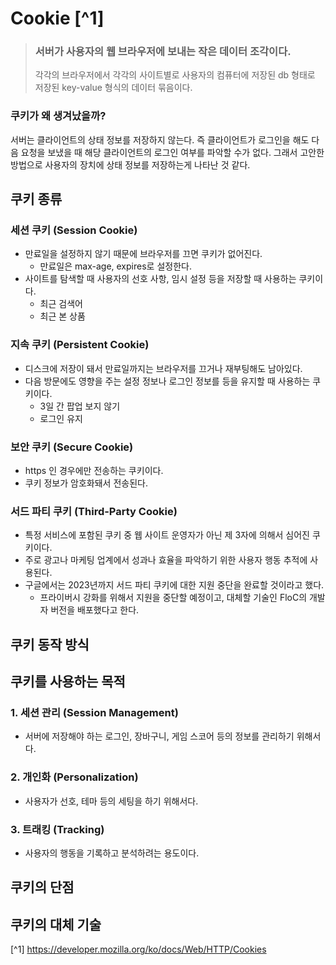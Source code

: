 # Cookie [^1]
> ### 서버가 사용자의 웹 브라우저에 보내는 작은 데이터 조각이다.
>
> 각각의 브라우저에서 각각의 사이트별로 사용자의 컴퓨터에 저장된 db 형태로 저장된 key-value 형식의 데이터 묶음이다.<br>

### 쿠키가 왜 생겨났을까?
서버는 클라이언트의 상태 정보를 저장하지 않는다. 즉 클라이언트가 로그인을 해도 다음 요청을 보냈을 때 해당 클라이언트의 로그인 여부를 파악할 수가 없다. 그래서 고안한 방법으로 사용자의 장치에 상태 정보를 저장하는게 나타난 것 같다. 

## 쿠키 종류
### 세션 쿠키 (Session Cookie)
- 만료일을 설정하지 않기 때문에 브라우저를 끄면 쿠키가 없어진다.
    - 만료일은 max-age, expires로 설정한다.
- 사이트를 탐색할 때 사용자의 선호 사항, 임시 설정 등을 저장할 때 사용하는 쿠키이다.
    - 최근 검색어
    - 최근 본 상품
    
### 지속 쿠키 (Persistent Cookie)
- 디스크에 저장이 돼서 만료일까지는 브라우저를 끄거나 재부팅해도 남아있다.
- 다음 방문에도 영향을 주는 설정 정보나 로그인 정보를 등을 유지할 때 사용하는 쿠키이다.
    - 3일 간 팝업 보지 않기
    - 로그인 유지

### 보안 쿠키 (Secure Cookie)
- https 인 경우에만 전송하는 쿠키이다.
- 쿠키 정보가 암호화돼서 전송된다.

### 서드 파티 쿠키 (Third-Party Cookie)
- 특정 서비스에 포함된 쿠키 중 웹 사이트 운영자가 아닌 제 3자에 의해서 심어진 쿠키이다.
- 주로 광고나 마케팅 업계에서 성과나 효율을 파악하기 위한 사용자 행동 추적에 사용된다.
- 구글에서는 2023년까지 서드 파티 쿠키에 대한 지원 중단을 완료할 것이라고 했다.
    - 프라이버시 강화를 위해서 지원을 중단할 예정이고, 대체할 기술인 FloC의 개발자 버전을 배포했다고 한다.

## 쿠키 동작 방식


## 쿠키를 사용하는 목적
### 1. 세션 관리 (Session Management)
- 서버에 저장해야 하는 로그인, 장바구니, 게임 스코어 등의 정보를 관리하기 위해서다.

### 2. 개인화 (Personalization)
- 사용자가 선호, 테마 등의 세팅을 하기 위해서다.

### 3. 트래킹 (Tracking)
- 사용자의 행동을 기록하고 분석하려는 용도이다.


## 쿠키의 단점

## 쿠키의 대체 기술




[^1] https://developer.mozilla.org/ko/docs/Web/HTTP/Cookies